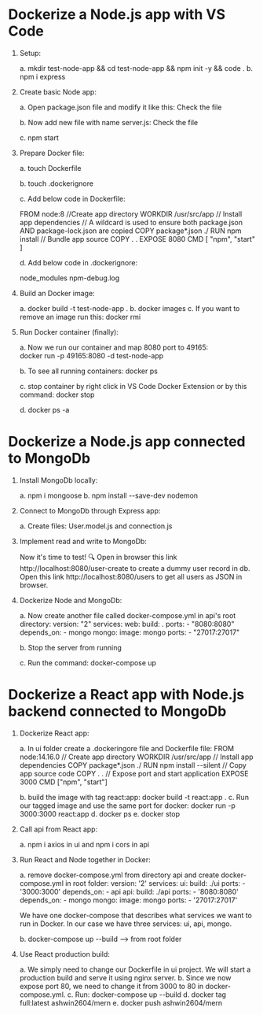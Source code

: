 # Dockerize a Node.js app with VS Code

1. Setup:

   a. mkdir test-node-app && cd test-node-app && npm init -y && code .
   b. npm i express

2. Create basic Node app:

   a. Open package.json file and modify it like this: Check the file

   b. Now add new file with name server.js: Check the file

   c. npm start

3. Prepare Docker file:

   a. touch Dockerfile

   b. touch .dockerignore

   c. Add below code in Dockerfile:
   
   FROM node:8
   //Create app directory
   WORKDIR /usr/src/app
   // Install app dependencies
   // A wildcard is used to ensure both package.json AND package-lock.json are copied
   COPY package\*.json ./
   RUN npm install
   // Bundle app source
   COPY . .
   EXPOSE 8080
   CMD [ "npm", "start" ]

   d. Add below code in .dockerignore:
   
   node_modules
   npm-debug.log

4. Build an Docker image:

   a. docker build -t test-node-app .
   b. docker images
   c. If you want to remove an image run this: docker rmi <image id>

5. Run Docker container (finally):
   
   a. Now we run our container and map 8080 port to 49165:  
   docker run -p 49165:8080 -d test-node-app

   b. To see all running containers:
   docker ps

   c. stop container by right click in VS Code Docker Extension or by this command:
   docker stop <container id>

   d. docker ps -a

# Dockerize a Node.js app connected to MongoDb

1. Install MongoDb locally:
   
   a. npm i mongoose
   b. npm install --save-dev nodemon

2. Connect to MongoDb through Express app:
   
   a. Create files: User.model.js and connection.js

3. Implement read and write to MongoDb:
   
   Now it's time to test! 🔍 Open in browser this link http://localhost:8080/user-create to create a dummy user record in db. Open this link http://localhost:8080/users to get all users as JSON in browser.

4. Dockerize Node and MongoDb:
   
   a. Now create another file called docker-compose.yml in api's root directory:
   version: "2"
   services:
   web:
   build: .
   ports: - "8080:8080"
   depends_on: - mongo
   mongo:
   image: mongo
   ports: - "27017:27017"

   b. Stop the server from running

   c. Run the command: docker-compose up

# Dockerize a React app with Node.js backend connected to MongoDb

1. Dockerize React app:
   
   a. In ui folder create a .dockeringore file and Dockerfile file:
   FROM node:14.16.0
   // Create app directory
   WORKDIR /usr/src/app
   // Install app dependencies
   COPY package\*.json ./
   RUN npm install --silent
   // Copy app source code
   COPY . .
   // Expose port and start application
   EXPOSE 3000
   CMD ["npm", "start"]

   b. build the image with tag react:app:
   docker build -t react:app .
   c. Run our tagged image and use the same port for docker:
   docker run -p 3000:3000 react:app
   d. docker ps
   e. docker stop <container id>

2. Call api from React app:
   
   a. npm i axios in ui and npm i cors in api

3. Run React and Node together in Docker:
   
   a. remove docker-compose.yml from directory api and create docker-compose.yml in root folder:
   version: '2'
   services:
   ui:
   build: ./ui
   ports: - '3000:3000'
   depends_on: - api
   api:
   build: ./api
   ports: - '8080:8080'
   depends_on: - mongo
   mongo:
   image: mongo
   ports: - '27017:27017'

   We have one docker-compose that describes what services we want to run in Docker. In our case we have three services: ui, api, mongo.

   b. docker-compose up --build --> from root folder

4. Use React production build:
   
   a. We simply need to change our Dockerfile in ui project. We will start a production build and serve it using nginx server.
   b. Since we now expose port 80, we need to change it from 3000 to 80 in docker-compose.yml.
   c. Run: docker-compose up --build
   d. docker tag full:latest ashwin2604/mern
   e. docker push ashwin2604/mern
